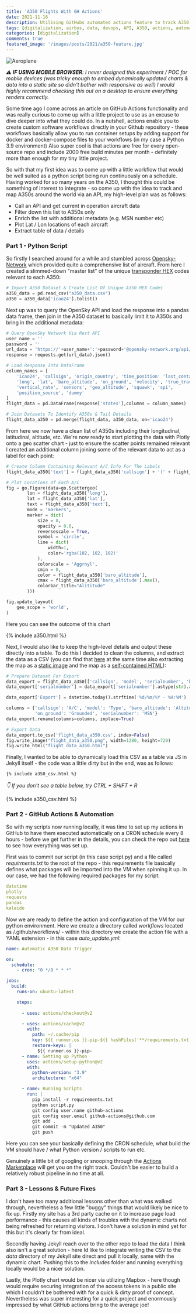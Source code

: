 ```yaml
---
title: 'A350 Flights With GH Actions'
date: 2021-11-16
description: Utilising GitHubs automated actions feature to track A350 flight locations
tags: [digitalization, airbus, data, devops, API, A350, actions, automation, github, opensky, cicd]
categories: [digitalization]
comments: true
featured_image: '/images/posts/2021/a350-feature.jpg'
---
```


![Aeroplane](/images/posts/2021/a350.jpg)

_⚠️ **IF USING MOBILE BROWSER**: I never designed this experiment / POC for mobile devices (was tricky enough to embed dynamically updated charts & data into a static site so didn't bother with responsive as well) I would highly recommend checking this out on a desktop to ensure everything renders correctly._

Some time ago I come across an article on GitHub Actions functionality and was really curious to come up with a little project to use as an excuse to dive deeper into what they could do. 
In a nutshell, actions enable you to create custom software workflows directly in your Github repository - these workflows basically allow you to run container setups by adding support for docker and docker-compose files to your workflows (in my case a Python 3.9 environment)
Also super cool is that actions are free for every open-source repo and include 2000 free build minutes per month - definitely more than enough for my tiny little project.

So with that my first idea was to come up with a little workflow that would be well suited as a python script being run continuously on a schedule. Having worked for so many years on the A350, I thought this could be something of interest to integrate - so come up with the idea to track and map A350s around the world via an API, my high-level plan was as follows:

* Call an API and get current in operation aircraft data
* Filter down this list to A350s only
* Enrich the list with additional metadata (e.g. MSN number etc)
* Plot Lat / Lon locations of each aircraft
* Extract table of data / details

### Part 1 - Python Script

So firstly I searched around for a while and stumbled across [Opensky-Network](https://opensky-network.org/datasets/metadata/) which provided quite a comprehensive list of aircraft. From here I created a slimmed-down "master list" of the unique [transponder HEX](https://en.wikipedia.org/wiki/Aviation_transponder_interrogation_modes) codes relevant to each A350:

```python
# Import A350 Dataset & Create List Of Unique A350 HEX Codes
a350_data = pd.read_csv("a350_data.csv")
a350 = a350_data['icao24'].tolist()
```

Next up was to query the OpenSky API and load the response into a pandas data frame, then join in the A350 dataset to basically limit it to A350s and bring in the additional metadata:

```python
# Query OpenSky Network Via Rest API
user_name = ''
password = ''
url_data = 'https://'+user_name+':'+password+'@opensky-network.org/api/states/all?'
response = requests.get(url_data).json()

# Load Response Into DataFrame
column_names = [
    'icao24', 'callsign', 'origin_country', 'time_position' 'last_contact',
    'long', 'lat', 'baro_altitude', 'on_ground', 'velocity', 'true_track',
    'vertical_rate', 'sensors', 'geo_altitude', 'squawk', 'spi',
    'position_source', 'dummy'
]
flight_data = pd.DataFrame(response['states'],columns = column_names)

# Join Datasets To Identify A350s & Tail Details
flight_data_a350 = pd.merge(flight_data, a350_data, on='icao24')
```

From here we now have a clean list of A350s including their longitudinal, latitudinal, altitude, etc. We're now ready to start plotting the data with Plotly onto a geo scatter chart - just to ensure the scatter points remained relevant I created an additional column joining some of the relevant data to act as a label for each point:

```python
# Create Column Containing Relevant A/C Info For The Labels
flight_data_a350['text'] = flight_data_a350['callsign'] + '(' + flight_data_a350['model'] + ') - ' + flight_data_a350['operatorcallsign']

# Plot Locations Of Each A/C
fig = go.Figure(data=go.Scattergeo(
        lon = flight_data_a350['long'],
        lat = flight_data_a350['lat'],
        text = flight_data_a350['text'],
        mode = 'markers',
        marker = dict(
            size = 8,
            opacity = 0.8,
            reversescale = True,
            symbol = 'circle',
            line = dict(
                width=1,
                color='rgba(102, 102, 102)'
            ),
            colorscale = 'Aggrnyl',
            cmin = 0,
            color = flight_data_a350['baro_altitude'],
            cmax = flight_data_a350['baro_altitude'].max(),
            colorbar_title="Alititude"
        )))

fig.update_layout(
    geo_scope = 'world',
)
```

Here you can see the outcome of this chart

{% include a350.html %}

Next, I would also like to keep the high-level details and output these directly into a table. To do this I decided to clean the columns, and extract the data as a CSV (you can find that [here][] at the same time also extracting the map as a [static image][] and the map as a [self-contained HTML][]):

[here]: https://raw.githubusercontent.com/clintjb/A350-Tracking/main/flight_data_a350.csv
[static image]: https://github.com/clintjb/A350-Tracking/blob/main/flight_data_a350.png
[self-contained HTML]: https://htmlpreview.github.io/?https://raw.githubusercontent.com/clintjb/A350-Tracking/main/flight_data_a350.html

```python
# Prepare Dataset For Export
data_export = flight_data_a350[['callsign', 'model', 'serialnumber', 'baro_altitude', 'on_ground']]
data_export['serialnumber'] = data_export['serialnumber'].astype(str).apply(lambda x: x.replace('.0',''))

data_export['Export'] = datetime.today().strftime('%d/%m/%Y - %H:%M')

columns = {'callsign': 'A/C', 'model': 'Type', 'baro_altitude': 'Altitude', 
           'on_ground': 'Grounded', 'serialnumber': 'MSN'}
data_export.rename(columns=columns, inplace=True)

# Export Data
data_export.to_csv('flight_data_a350.csv', index=False)
fig.write_image("flight_data_a350.png", width=1280, height=720)
fig.write_html("flight_data_a350.html")
```

Finally, I wanted to be able to dynamically load this CSV as a table via JS in Jekyll itself - the code was a little dirty but in the end, was as follows:

```html
{% include a350_csv.html %}
```

_👇 If you don't see a table below, try CTRL + SHIFT + R_

{% include a350_csv.html %}

### Part 2 - GitHub Actions & Automation

So with my scripts now running locally, it was time to set up my actions in GitHub to have them executed automatically on a CRON schedule every 8 hours - before we get further in the details, you can check the repo out [here](https://github.com/clintjb/A350-Tracking) to see how everything was set up.

First was to commit our script (in this case script.py) and a file called _requirments.txt_ to the root of the repo - this requirements file basically defines what packages will be imported into the VM when spinning it up. In our case, we had the following required packages for my script:

```yaml
datetime
plotly
requests
pandas
kaleido
```

Now we are ready to define the action and configuration of the VM for our python environment. Here we create a directory called _workflows_ located as /.github/workflows/ - within this directory we create the action file with a YAML extension - in this case _auto_update.yml_:

```yaml
name: Automatic A350 Data Trigger

on:
  schedule:
    - cron: "0 */8 * * *"

jobs:
  build:
    runs-on: ubuntu-latest

    steps:
      
      - uses: actions/checkout@v2

      - uses: actions/cache@v2
        with:
          path: ~/.cache/pip
          key: ${{ runner.os }}-pip-${{ hashFiles('**/requirements.txt') }}
          restore-keys: |
            ${{ runner.os }}-pip-
      - name: Setting up Python
        uses: actions/setup-python@v2
        with:
          python-version: "3.9"
          architecture: "x64"

      - name: Running Scripts
        run: |
          pip install -r requirements.txt
          python script.py
          git config user.name github-actions
          git config user.email github-actions@github.com
          git add .
          git commit -m "Updated A350"
          git push
```

Here you can see your basically defining the CRON schedule, what build the VM should have / what Python version / scripts to run etc.

Genuinely a little bit of googling or snooping through the [Actions Marketplace](https://github.com/marketplace?type=actions) will get you on the right track. Couldn't be easier to build a relatively robust pipeline in no time at all.

### Part 3 - Lessons & Future Fixes

I don't have too many additional lessons other than what was walked through, nevertheless a few little "buggy" things that would likely be nice to fix up. Firstly my site has a 3rd party cache on it to increase page load performance - this causes all kinds of troubles with the dynamic charts not being refreshed for returning visitors. I don't have a solution in mind yet for this but it's clearly far from ideal.

Secondly having Jekyll reach over to the other repo to load the data I think also isn't a great solution - here Id like to integrate writing the CSV to the _data_ directory of my Jekyll site direct and pull it locally, same with the dynamic chart. Pushing this to the _includes_ folder and running everything locally would be a nicer solution.

Lastly, the Plotly chart would be nicer via utilizing Mapbox - here though would require securing integration of the access tokens in a public site which I couldn't be bothered with for a quick & dirty proof of concept. Nevertheless was super interesting for a quick project and enormously impressed by what GitHub actions bring to the average joe!
